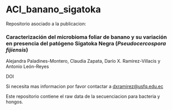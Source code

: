 # ACI_banano_sigatoka

Repositorio asociado a la publicacion:

### Caracterización del microbioma foliar de banano y su variación en presencia del patógeno Sigatoka Negra (*Pseudocercospora fijiensis*)

Alejandra Paladines-Montero, Claudia Zapata, Darío X. Ramirez-Villacis y Antonio León-Reyes

DOI

Si necesita mas informacion por favor contactar a [dxramirez@usfq.edu.ec](mailto:dxramirez@usfq.edu.ec)

Este repositorio contiene el raw data de la secuenciacion para bacteria y hongos.

